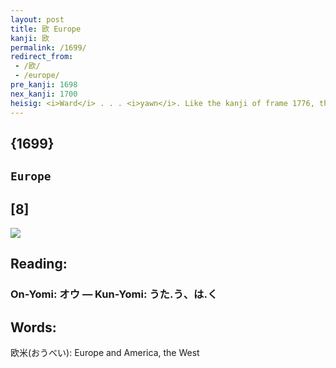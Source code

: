```yaml
---
layout: post
title: 欧 Europe
kanji: 欧
permalink: /1699/
redirect_from:
 - /欧/
 - /europe/
pre_kanji: 1698
nex_kanji: 1700
heisig: <i>Ward</i> . . . <i>yawn</i>. Like the kanji of frame 1776, this character is an abbreviation of the name of a geographical region.
---
```


## {1699}

## `Europe`

## [8]

<div class="stroke"><img src="E6ACA7.png" /></div>

## Reading:

### On-Yomi: オウ &mdash; Kun-Yomi: うた.う、は.く

## Words:

欧米(おうべい): Europe and America, the West
